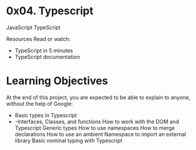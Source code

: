 # 0x04. Typescript
JavaScript
TypeScript

Resources
Read or watch:

- TypeScript in 5 minutes
- TypeScript documentation

# Learning Objectives
At the end of this project, you are expected to be able to explain to anyone, without the help of Google:

- Basic types in Typescript
- -Interfaces, Classes, and functions
How to work with the DOM and Typescript
Generic types
How to use namespaces
How to merge declarations
How to use an ambient Namespace to import an external library
Basic nominal typing with Typescript
